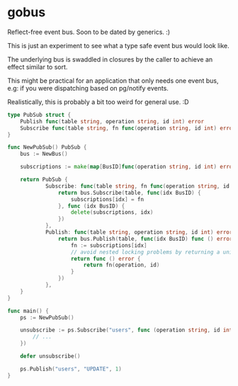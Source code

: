 # gobus

Reflect-free event bus. Soon to be dated by generics. :)

This is just an experiment to see what a type safe event bus would look like.

The underlying bus is swaddled in closures by the caller to achieve an effect similar to sort.

This might be practical for an application that only needs one event bus, e.g: if you were dispatching based on pg/notify events.

Realistically, this is probably a bit too weird for general use. :D

```go
type PubSub struct {
	Publish func(table string, operation string, id int) error
	Subscribe func(table string, fn func(operation string, id int) error) (unsubscribe func())
}

func NewPubSub() PubSub {
	bus := NewBus()

	subscriptions := make(map[BusID]func(operation string, id int) error, 0)

	return PubSub {
			Subscribe: func(table string, fn func(operation string, id int) error) (unsubscribe func()) {
				return bus.Subscribe(table, func(idx BusID) {
					subscriptions[idx] = fn
				}, func (idx BusID) {
					delete(subscriptions, idx)
				})
			},
			Publish: func(table string, operation string, id int) error {
				return bus.Publish(table, func(idx BusID) func () error {
					fn := subscriptions[idx]
					// avoid nested locking problems by returning a unit of work
					return func () error {
						return fn(operation, id)
					}
				})
			},
	}
}

func main() {
    ps := NewPubSub()

    unsubscribe := ps.Subscribe("users", func (operation string, id int) error {
    	// ...
    })

    defer unsubscribe()

    ps.Publish("users", "UPDATE", 1)
}
```
